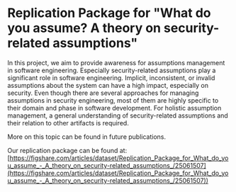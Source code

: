 # Replication Package for "What do you assume? A theory on security-related assumptions"

In this project, we aim to provide awareness for assumptions management in software engineering.
Especially security-related assumptions play a significant role in software engineering.
Implicit, inconsistent, or invalid assumptions about the system can have a high impact, especially on security.
Even though there are several approaches for managing assumptions in security engineering, most of them are highly specific to their domain and phase in software development.
For holistic assumption management, a general understanding of security-related assumptions and their relation to other artifacts is required.

More on this topic can be found in future publications.

Our replication package can be found at: [https://figshare.com/articles/dataset/Replication_Package_for_What_do_you_assume_-_A_theory_on_security-related_assumptions_/25061507](https://figshare.com/articles/dataset/Replication_Package_for_What_do_you_assume_-_A_theory_on_security-related_assumptions_/25061507))
